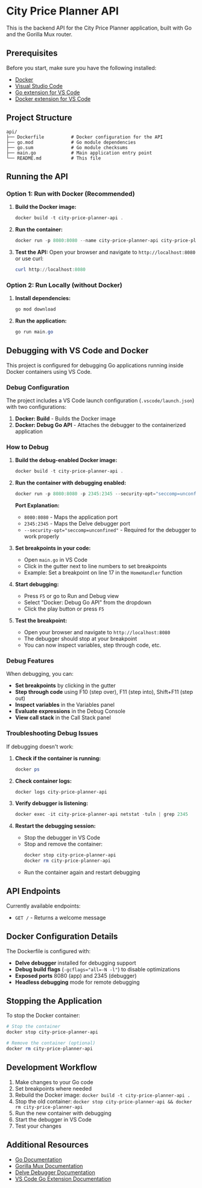 # City Price Planner API

This is the backend API for the City Price Planner application, built with Go and the Gorilla Mux router.

## Prerequisites

Before you start, make sure you have the following installed:

- [Docker](https://www.docker.com/get-started)
- [Visual Studio Code](https://code.visualstudio.com/)
- [Go extension for VS Code](https://marketplace.visualstudio.com/items?itemName=golang.Go)
- [Docker extension for VS Code](https://marketplace.visualstudio.com/items?itemName=ms-azuretools.vscode-docker)

## Project Structure

```
api/
├── Dockerfile          # Docker configuration for the API
├── go.mod              # Go module dependencies
├── go.sum              # Go module checksums
├── main.go             # Main application entry point
└── README.md           # This file
```

## Running the API

### Option 1: Run with Docker (Recommended)

1. **Build the Docker image:**
   ```powershell
   docker build -t city-price-planner-api .
   ```

2. **Run the container:**
   ```powershell
   docker run -p 8080:8080 --name city-price-planner-api city-price-planner-api
   ```

3. **Test the API:**
   Open your browser and navigate to `http://localhost:8080` or use curl:
   ```powershell
   curl http://localhost:8080
   ```

### Option 2: Run Locally (without Docker)

1. **Install dependencies:**
   ```powershell
   go mod download
   ```

2. **Run the application:**
   ```powershell
   go run main.go
   ```

## Debugging with VS Code and Docker

This project is configured for debugging Go applications running inside Docker containers using VS Code.

### Debug Configuration

The project includes a VS Code launch configuration (`.vscode/launch.json`) with two configurations:

1. **Docker: Build** - Builds the Docker image
2. **Docker: Debug Go API** - Attaches the debugger to the containerized application

### How to Debug

1. **Build the debug-enabled Docker image:**
   ```powershell
   docker build -t city-price-planner-api .
   ```

2. **Run the container with debugging enabled:**
   ```powershell
   docker run -p 8080:8080 -p 2345:2345 --security-opt="seccomp=unconfined" --name city-price-planner-api city-price-planner-api
   ```

   **Port Explanation:**
   - `8080:8080` - Maps the application port
   - `2345:2345` - Maps the Delve debugger port
   - `--security-opt="seccomp=unconfined"` - Required for the debugger to work properly

3. **Set breakpoints in your code:**
   - Open `main.go` in VS Code
   - Click in the gutter next to line numbers to set breakpoints
   - Example: Set a breakpoint on line 17 in the `HomeHandler` function

4. **Start debugging:**
   - Press `F5` or go to Run and Debug view
   - Select "Docker: Debug Go API" from the dropdown
   - Click the play button or press `F5`

5. **Test the breakpoint:**
   - Open your browser and navigate to `http://localhost:8080`
   - The debugger should stop at your breakpoint
   - You can now inspect variables, step through code, etc.

### Debug Features

When debugging, you can:
- **Set breakpoints** by clicking in the gutter
- **Step through code** using F10 (step over), F11 (step into), Shift+F11 (step out)
- **Inspect variables** in the Variables panel
- **Evaluate expressions** in the Debug Console
- **View call stack** in the Call Stack panel

### Troubleshooting Debug Issues

If debugging doesn't work:

1. **Check if the container is running:**
   ```powershell
   docker ps
   ```

2. **Check container logs:**
   ```powershell
   docker logs city-price-planner-api
   ```

3. **Verify debugger is listening:**
   ```powershell
   docker exec -it city-price-planner-api netstat -tuln | grep 2345
   ```

4. **Restart the debugging session:**
   - Stop the debugger in VS Code
   - Stop and remove the container:
     ```powershell
     docker stop city-price-planner-api
     docker rm city-price-planner-api
     ```
   - Run the container again and restart debugging

## API Endpoints

Currently available endpoints:

- `GET /` - Returns a welcome message

## Docker Configuration Details

The Dockerfile is configured with:
- **Delve debugger** installed for debugging support
- **Debug build flags** (`-gcflags="all=-N -l"`) to disable optimizations
- **Exposed ports** 8080 (app) and 2345 (debugger)
- **Headless debugging** mode for remote debugging

## Stopping the Application

To stop the Docker container:

```powershell
# Stop the container
docker stop city-price-planner-api

# Remove the container (optional)
docker rm city-price-planner-api
```

## Development Workflow

1. Make changes to your Go code
2. Set breakpoints where needed
3. Rebuild the Docker image: `docker build -t city-price-planner-api .`
4. Stop the old container: `docker stop city-price-planner-api && docker rm city-price-planner-api`
5. Run the new container with debugging
6. Start the debugger in VS Code
7. Test your changes

## Additional Resources

- [Go Documentation](https://golang.org/doc/)
- [Gorilla Mux Documentation](https://github.com/gorilla/mux)
- [Delve Debugger Documentation](https://github.com/go-delve/delve)
- [VS Code Go Extension Documentation](https://code.visualstudio.com/docs/languages/go)
